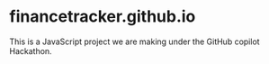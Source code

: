 # financetracker.github.io
This is a JavaScript project we are making under the GitHub copilot Hackathon.
